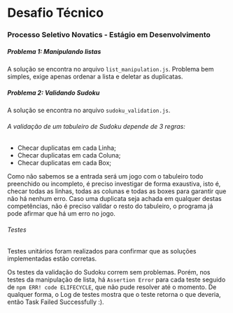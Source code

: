 # Desafio Técnico 
### Processo Seletivo Novatics - Estágio em Desenvolvimento

##### Problema 1: Manipulando listas

A solução se encontra no arquivo `list_manipulation.js`.
Problema bem simples, exige apenas ordenar a lista e deletar as duplicatas.

##### Problema 2: Validando Sudoku

A solução se encontra no arquivo `sudoku_validation.js`.

###### A validação de um tabuleiro de Sudoku depende de 3 regras:

- Checar duplicatas em cada Linha;
- Checar duplicatas em cada Coluna;
- Checar duplicatas em cada Box;

Como não sabemos se a entrada será um jogo com o tabuleiro todo preenchido ou incompleto, é preciso investigar de forma exaustiva, isto é, checar todas as linhas, todas as colunas e todas as boxes para garantir que não há nenhum erro.
Caso uma duplicata seja achada em qualquer destas competências, não é preciso validar o resto do tabuleiro, o programa já pode afirmar que há um erro no jogo.


###### Testes

Testes unitários foram realizados para confirmar que as soluções implementadas estão corretas.

Os testes da validação do Sudoku correm sem problemas. Porém, nos testes da manipulação de lista, há `Assertion Error` para cada teste seguido de `npm ERR! code ELIFECYCLE`, que não pude resolver até o momento. De qualquer forma, o Log de testes mostra que o teste retorna o que deveria, então Task Failed Successfully :).
